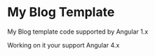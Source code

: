 # My Blog Template
My Blog template code supported by Angular 1.x

Working on it your support Angular 4.x

